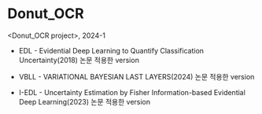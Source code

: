 # Donut_OCR
<Donut_OCR project>, 2024-1



* EDL - Evidential Deep Learning to Quantify Classification Uncertainty(2018) 논문 적용한 version 

* VBLL - VARIATIONAL BAYESIAN LAST LAYERS(2024) 논문 적용한 version

* I-EDL - Uncertainty Estimation by Fisher Information-based Evidential Deep Learning(2023) 논문 적용한 version

